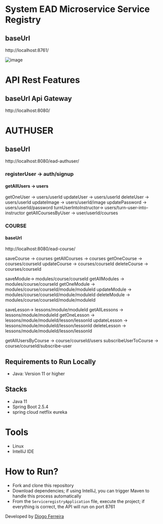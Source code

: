 # System EAD Microservice Service Registry

## baseUrl
http://localhost:8761/

![image](https://github.com/DgSantos017/sistema-ead-microservice-service-registry/assets/62971277/c3dd5d9b-e75b-440d-8c52-42cf243f5d6a)

# API Rest Features 
## baseUrl Api Gateway
http://localhost:8080/

# AUTHUSER
## baseUrl
http://localhost:8080/ead-authuser/

### registerUser -> auth/signup

#### getAllUsers -> users
getOneUser -> users/userId
updateUser -> users/userId
deleteUser -> users/userId
updateImage -> users/userId/image
updatePassword -> users/userId/password
turnUserIntoInstructor-> users/turn-user-into-instructor
getAllCoursesByUser -> user/userId/courses

### COURSE
#### baseUrl
http://localhost:8080/ead-course/
  
saveCourse -> courses
getAllCourses -> courses
getOneCourse -> courses/courseId
updateCourse -> courses/courseId
deleteCourse -> courses/courseId

saveModule-> modules/course/courseId
getAllModules -> modules/course/courseId
getOneModule -> modules/course/courseId/module/moduleId
updateModule -> modules/course/courseId/module/moduleId
deleteModule -> modules/course/courseId/module/moduleId

saveLesson-> lessons/module/moduleId
getAllLessons -> lessons/module/moduleId
getOneLesson -> lessons/module/moduleId/lesson/lessonId
updateLesson -> lessons/module/moduleId/lesson/lessonId
deleteLesson -> lessons/module/moduleId/lesson/lessonId

getAllUsersByCourse -> course/courseId/users
subscribeUserToCourse -> course/courseId/subscribe-user

## Requirements to Run Locally
- Java: Version 11 or higher

## Stacks
- Java 11
- Spring Boot 2.5.4
- spring cloud netflix eureka

# Tools
- Linux
- IntelliJ IDE

# How to Run?
- Fork and clone this repository
- Download dependencies; if using IntelliJ, you can trigger Maven to handle this process automatically
- From the ``ServiceregistryApplication`` file, execute the project; if everything is correct, the API will run on port 8761

Developed by [Diogo Ferreira](https://www.linkedin.com/in/diogo-santos01/)

